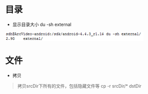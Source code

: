 # 目录
- 显示目录大小
du -sh external

![show_dir_size](show_dir_size.png)

# 文件
- 拷贝
> 拷贝srcDir下所有的文件，包括隐藏文件等
> cp -r srcDir/*    dstDir
